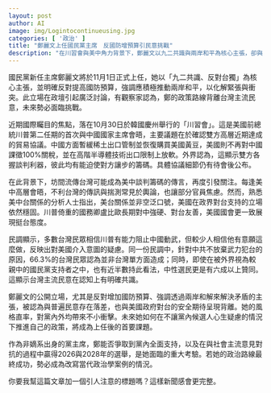 ```yaml
---
layout: post
author: AI
image: img/Logintocontinueusing.jpg
categories: [ '政治' ]
title: "鄭麗文上任國民黨主席　反國防增預算引民意挑戰"  
description: "在川習會與美中角力背景下，鄭麗文以九二共識與兩岸和平為核心主張，卻與台灣主流民意及美方安全期待背離，未來如何化解黨內外壓力成關注焦點"  "
---
```

國民黨新任主席鄭麗文將於11月1日正式上任，她以「九二共識、反對台獨」為核心主張，並明確反對提高國防預算，強調應積極推動兩岸和平，以化解緊張與衝突。此立場在政壇引起廣泛討論，有觀察家認為，鄭的政策路線背離台灣主流民意，未來勢必面臨挑戰。  

近期國際矚目的焦點，落在10月30日於韓國慶州舉行的「川習會」。這是美國前總統川普第二任期的首次與中國國家主席會晤，主要議題在於確認雙方高層近期達成的貿易協議。中國方面暫緩稀土出口管制並恢復購買美國黃豆，美國則不再對中國課徵100%關稅，並在高階半導體技術出口限制上放軟。外界認為，這顯示雙方各握談判利器，彼此均有能迫使對方讓步的籌碼。具體協議細節仍有待會後公布。  

在此背景下，坊間流傳台灣可能成為美中談判籌碼的傳言，再度引發關注。每逢美中高層會晤，不利台灣的傳訊與揣測常見於輿論，也讓部分官員焦慮。然而，熟悉美中台關係的分析人士指出，美台關係並非空泛口號，美國在政界對台支持的立場依然穩固。川普倚重的國務卿盧比歐長期對中強硬、對台友善，美國國會更一致展現挺台態度。  

民調顯示，多數台灣民眾相信川普有能力阻止中國動武，但較少人相信他有意願這麼做，反映出對美國介入意圖的疑慮。同一份民調中，針對中共不放棄武力犯台的原因，66.3%的台灣民眾認為並非台灣單方面造成；同時，即使在被外界視為較親中的國民黨支持者之中，也有近半數持此看法，中性選民更是有六成以上贊同。這顯示台灣主流民意在認知上有明確共識。  

鄭麗文的公開立場，尤其是反對增加國防預算、強調透過兩岸和解來解決矛盾的主張，被認為與普遍民意存在落差，也與美國政府對台的安全期待呈現背離。她的風格直率，對黨內外均帶來不小衝擊。未來她如何在不讓黨內候選人心生疑慮的情況下推進自己的政策，將成為上任後的首要課題。  

作為非嫡系出身的黨主席，鄭能否爭取到黨內全面支持，以及在與社會主流意見對抗的過程中贏得2026與2028年的選舉，是她面臨的重大考驗。若她的政治路線最終成功，勢必成為改寫當代政治學案例的情況。  

你要我幫這篇文章加一個引人注意的標題嗎？這樣新聞感會更完整。